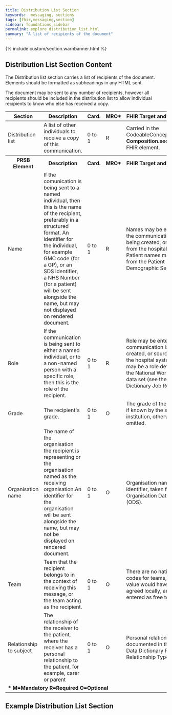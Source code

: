 ```yaml
---
title: Distribution List Section
keywords:  messaging, sections
tags: [fhir,messaging,section]
sidebar: foundations_sidebar
permalink: explore_distribution_list.html
summary: "A list of recipients of the document"
---
```

{% include custom/section.warnbanner.html %}


## Distribution List Section Content ##


The Distribution list section carries a list of recipients of the document. Elements should be formatted as subheadings in any HTML sent.

The document may be sent to any number of recipients, however all recipients should be included in the distribution list to allow individual recipients to know who else has received a copy.

<table style="width:100%;max-width: 100%;">
	<thead>
		<tr>
			<th width="15%">Section</th>
			<th width="35%">Description</th>
			<th width="5%">Card.</th>
			<th width="5%">MRO*</th>
			<th width="40%">FHIR Target and Guidance</th>
		</tr>
	</thead>
	<tbody>
		<tr>
			<td>Distribution list</td>
			<td>A list of other individuals to receive a copy of this communication.</td>
			<td>0 to 1</td>
			<td>R</td>
			<td>Carried in the CodeableConcept of <b>Composition.section.code</b> FHIR element.</td>
		</tr>
		<tr>
			<th>PRSB Element</th>
			<th>Description</th>
			<th>Card.</th>
			<th>MRO*</th>
			<th>FHIR Target and Guidance</th>		
		</tr>
		<tr>
			<td>Name</td>
			<td>If the comunication is being sent to a named individual, then this is the name of the recipient, preferably in a structured format. An identifier for the individual, for example GMC code (for a GP), or an SDS identifier, a NHS Number (for a patient) will be sent alongside the name, but may not displayed on rendered document.</td>
			<td>0 to 1</td>
			<td>R</td>
			<td>Names may be entered as the communication is being created, or sourced from the hospital system. Patient names may be from the Patient Demographic Service.</td>
		</tr>
		<tr>
			<td>Role</td>
			<td>If the communication is being sent to either a named individual, or to a non-named person with a specific role, then this is the role of the recipient.</td>
			<td>0 to 1</td>
			<td>R</td>
			<td>Role may be entered as the communication is being created, or sourced from the hospital system. This may be a role defined in the National Workforce data set (see the NHS Data Dictionary Job Role Code).</td>
		</tr>
		<tr>
			<td>Grade</td>
			<td>The recipient's grade.</td>
			<td>0 to 1</td>
			<td>O</td>
			<td>The grade of the recipient, if known by the sending institution, otherwise omitted.</td>
		</tr>
		<tr>
			<td>Organisation name</td>
			<td>The name of the organisation the recipient is representing or the organisation named as the receiving organisation.An identifier for the organisation will be sent alongside the name, but may not be displayed on rendered document.</td>
			<td>0 to 1</td>
			<td>O</td>
			<td>Organisation name, and identifier, taken from the Organisation Data Service (ODS).</td>
		</tr>
		<tr>
			<td>Team</td>
			<td>Team that the recipient belongs to in the context of receiving this message, or the team acting as the recipient.</td>
			<td>0 to 1</td>
			<td>O</td>
			<td>There are no national codes for teams, so this value would have to be agreed locally, and entered as free text.</td>
		</tr>
		<tr>
			<td>Relationship to subject</td>
			<td>The relationship of the receiver to the patient, where the receiver has a personal relationship to the patient, for example, carer or parent</td>
			<td>0 to 1</td>
			<td>O</td>
			<td>Personal relationships as documented in the NHS Data Dictionary Person Relationship Type.</td>
		</tr>
		<tr>
		<td colspan="5"><b>* M=Mandatory R=Required O=Optional</b></td>
		</tr>
	</tbody>
</table>

## Example Distribution List Section ##

<script src="https://gist.github.com/IOPS-DEV/8d12d4ff8d08f694a4a4cec3dfd352d0.js"></script>





			


		
